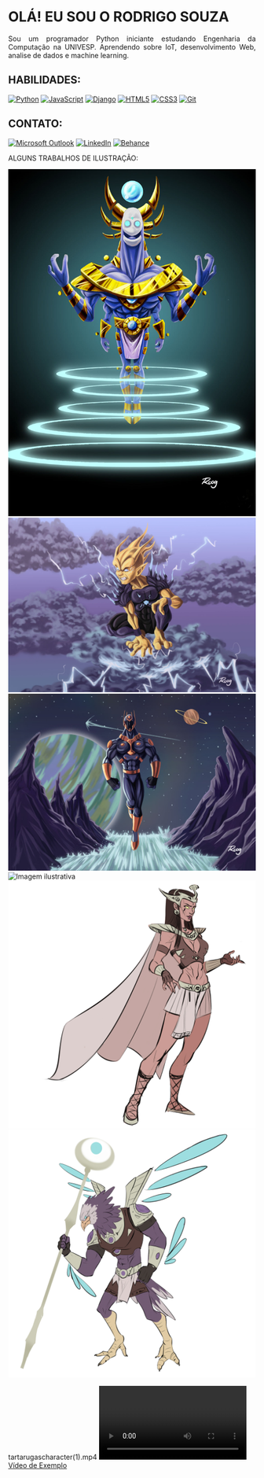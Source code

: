 <h1>OLÁ! EU SOU O RODRIGO SOUZA</h1>

<p style="text-align: justify;">
    Sou um programador Python iniciante estudando Engenharia da Computação na UNIVESP. Aprendendo sobre IoT, desenvolvimento Web, analise de dados e machine learning.
</p>

<h2>HABILIDADES:</h2>

  <a href="https://www.python.org/"><img src="https://img.shields.io/badge/-Python-3776AB?style=for-the-badge&logo=python&logoColor=white" alt="Python"></a>
  <a href="https://developer.mozilla.org/en-US/docs/Web/JavaScript"><img src="https://img.shields.io/badge/-JavaScript-007ACC?style=for-the-badge&logo=javascript&logoColor=white" alt="JavaScript"></a>
  <a href="https://www.djangoproject.com/"><img src="https://img.shields.io/badge/-Django-007ACC?style=for-the-badge&logo=django&logoColor=white" alt="Django"></a>
  <a href="https://developer.mozilla.org/en-US/docs/Web/HTML"><img src="https://img.shields.io/badge/-HTML5-007ACC?style=for-the-badge&logo=html5&logoColor=white" alt="HTML5"></a>
  <a href="https://developer.mozilla.org/en-US/docs/Web/CSS"><img src="https://img.shields.io/badge/-CSS3-007ACC?style=for-the-badge&logo=css3&logoColor=white" alt="CSS3"></a>
  <a href="https://git-scm.com/"><img src="https://img.shields.io/badge/-Git-007ACC?style=for-the-badge&logo=git&logoColor=white" alt="Git"></a>

<h2>CONTATO:</h2>

  <a href="mailto:rodrigosouza.contatobr@outlook.com"><img src="https://img.shields.io/badge/Microsoft_Outlook-0078D4?style=for-the-badge&logo=microsoft-outlook&logoColor=white" alt="Microsoft Outlook"></a>
  <a href="https://www.linkedin.com/in/rodrigo-souza-ti/"><img src="https://img.shields.io/badge/LinkedIn-0077B5?style=for-the-badge&logo=linkedin&logoColor=white" alt="LinkedIn"></a>
  <a href="https://www.behance.net/rodrigosouza4"><img src="https://img.shields.io/badge/Behance-007ACC?style=for-the-badge&logo=behance&logoColor=white" alt="Behance"></a>

ALGUNS TRABALHOS DE ILUSTRAÇÃO:

![Imagem ilustrativa](dimension.jpg)
![Imagem ilustrativa](Eletron.jpg)
![Imagem ilustrativa](megaspace.jpg)
![Imagem ilustrativa](ogroguerreiro.jpg)
![Imagem ilustrativa](cleopatra.jpg)
![Imagem ilustrativa](thoth.jpg)

tartarugascharacter(1).mp4
[![Vídeo de Exemplo](tartarugascharacter(1).mp4)](tartarugascharacter(1).mp4)
